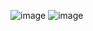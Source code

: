 ![image](https://user-images.githubusercontent.com/98847337/198148225-e994dd6d-4015-4491-8f0a-f3817360aa23.png)
![image](https://user-images.githubusercontent.com/98847337/198148327-16721452-d50e-4a5d-b37a-900196baa86c.png)
